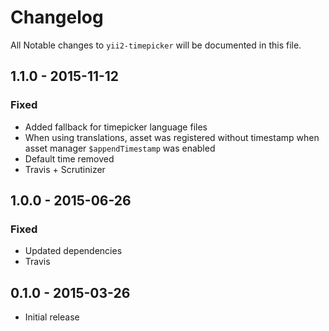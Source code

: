 # Changelog

All Notable changes to `yii2-timepicker` will be documented in this file.

## 1.1.0 - 2015-11-12

### Fixed
- Added fallback for timepicker language files
- When using translations, asset was registered without timestamp when asset manager `$appendTimestamp` was enabled
- Default time removed
- Travis + Scrutinizer

## 1.0.0 - 2015-06-26

### Fixed
- Updated dependencies
- Travis

## 0.1.0 - 2015-03-26

- Initial release
